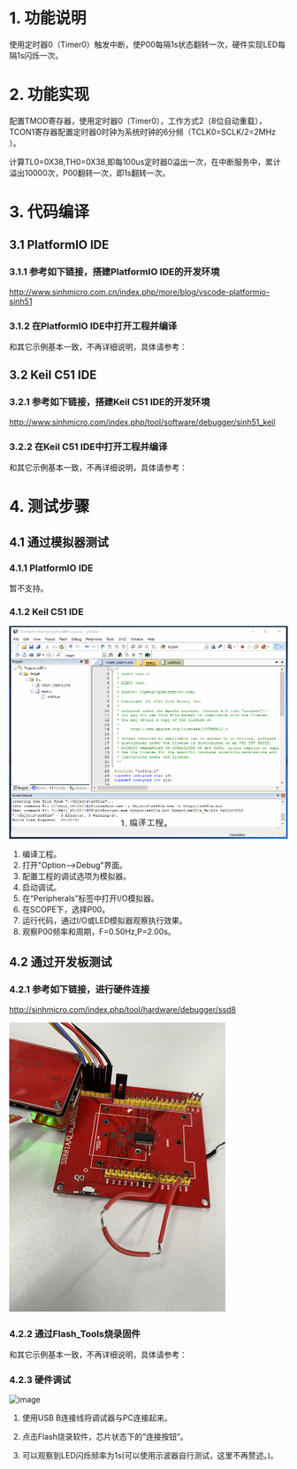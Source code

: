 # 1. 功能说明
使用定时器0（Timer0）触发中断，使P00每隔1s状态翻转一次，硬件实现LED每隔1s闪烁一次。

# 2. 功能实现

配置TMOD寄存器，使用定时器0（Timer0），工作方式2（8位自动重载），TCON1寄存器配置定时器0时钟为系统时钟的6分频（TCLK0=SCLK/2=2MHz ）。

计算TL0=0X38,TH0=0X38,即每100us定时器0溢出一次，在中断服务中，累计溢出10000次，P00翻转一次，即1s翻转一次。

# 3. 代码编译

## 3.1 PlatformIO IDE

### 3.1.1 参考如下链接，搭建PlatformIO IDE的开发环境

http://www.sinhmicro.com.cn/index.php/more/blog/vscode-platformio-sinh51

### 3.1.2 在PlatformIO IDE中打开工程并编译

和其它示例基本一致，不再详细说明，具体请参考：

[](ssmcu/platform-sinhmicro_sinh51/examples/ss881x/led-blink/doc/readme.md)

## 3.2 Keil C51 IDE

### 3.2.1 参考如下链接，搭建Keil C51 IDE的开发环境

http://www.sinhmicro.com/index.php/tool/software/debugger/sinh51_keil

### 3.2.2 在Keil C51 IDE中打开工程并编译

和其它示例基本一致，不再详细说明，具体请参考：

[](../../led-blink/doc/readme.md)

# 4. 测试步骤

## 4.1 通过模拟器测试
### 4.1.1 PlatformIO IDE

暂不支持。

### 4.1.2 Keil C51 IDE
![image](./timer0-timer-simulator.gif)
1. 编译工程。
2. 打开"Option-->Debug"界面。
3. 配置工程的调试选项为模拟器。
4. 启动调试。
5. 在“Peripherals”标签中打开I/O模拟器。
6. 在SCOPE下，选择P00。
7. 运行代码，通过I/O或LED模拟器观察执行效果。
8. 观察P00频率和周期，F=0.50Hz,P=2.00s。

## 4.2 通过开发板测试

### 4.2.1 参考如下链接，进行硬件连接

http://sinhmicro.com/index.php/tool/hardware/debugger/ssd8

![image](./timer0-timer-hardware.gif)

### 4.2.2 通过Flash_Tools烧录固件

和其它示例基本一致，不再详细说明，具体请参考：

[](../../led-blink/doc/readme.md)

### 4.2.3 硬件调试

![image](./timer0-timer-debug.gif)

1. 使用USB B连接线将调试器与PC连接起来。

2. 点击Flash烧录软件，芯片状态下的“连接按钮”。

3. 可以观察到LED闪烁频率为1s(可以使用示波器自行测试，这里不再赘述。)。


